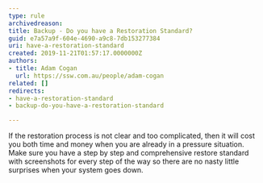 ```yaml
---
type: rule
archivedreason: 
title: Backup - Do you have a Restoration Standard?
guid: e7a57a9f-604e-4690-a9c8-7db153277384
uri: have-a-restoration-standard
created: 2019-11-21T01:57:17.0000000Z
authors:
- title: Adam Cogan
  url: https://ssw.com.au/people/adam-cogan
related: []
redirects:
- have-a-restoration-standard
- backup-do-you-have-a-restoration-standard

---
```


If the restoration process is not clear and too complicated, then it will cost you both time and money when you are already in a pressure situation. Make sure you have a step by step and comprehensive restore standard with screenshots for every step of the way so there are no nasty little surprises when your system goes down.

<!--endintro-->

